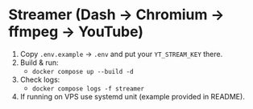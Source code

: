 # Streamer (Dash -> Chromium -> ffmpeg -> YouTube)

1. Copy `.env.example` -> `.env` and put your `YT_STREAM_KEY` there.
2. Build & run:
   - `docker compose up --build -d`
3. Check logs:
   - `docker compose logs -f streamer`
4. If running on VPS use systemd unit (example provided in README).
